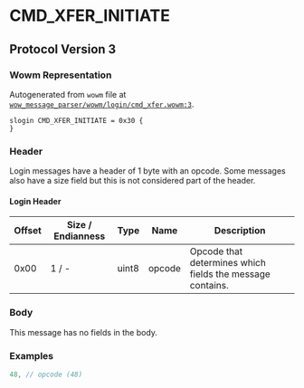 # CMD_XFER_INITIATE

## Protocol Version 3

### Wowm Representation

Autogenerated from `wowm` file at [`wow_message_parser/wowm/login/cmd_xfer.wowm:3`](https://github.com/gtker/wow_messages/tree/main/wow_message_parser/wowm/login/cmd_xfer.wowm#L3).
```rust,ignore
slogin CMD_XFER_INITIATE = 0x30 {
}
```
### Header

Login messages have a header of 1 byte with an opcode. Some messages also have a size field but this is not considered part of the header.

#### Login Header

| Offset | Size / Endianness | Type   | Name   | Description |
| ------ | ----------------- | ------ | ------ | ----------- |
| 0x00   | 1 / -             | uint8  | opcode | Opcode that determines which fields the message contains.|

### Body

This message has no fields in the body.

### Examples
```c
48, // opcode (48)
```
